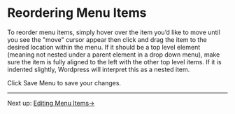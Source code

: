 # Reordering Menu Items

To reorder menu items, simply hover over the item you’d like to move until you see the "move" cursor appear then click and drag the item to the desired location within the menu. If it should be a top level element (meaning not nested under a parent element in a drop down menu), make sure the item is fully aligned to the left with the other top level items. If it is indented slightly, Wordpress will interpret this as a nested item.

Click Save Menu to save your changes.

---

Next up: [Editing Menu Items&#8594;](editing-menu-items.html)